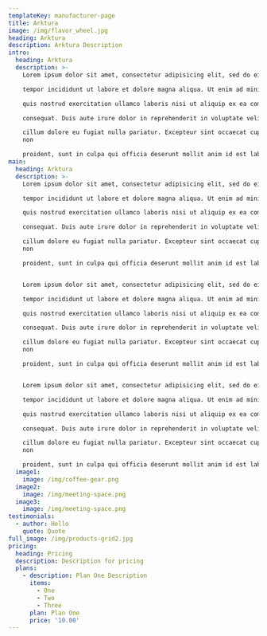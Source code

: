 ```yaml
---
templateKey: manufacturer-page
title: Arktura
image: /img/flavor_wheel.jpg
heading: Arktura
description: Arktura Description
intro:
  heading: Arktura
  description: >-
    Lorem ipsum dolor sit amet, consectetur adipisicing elit, sed do eiusmod

    tempor incididunt ut labore et dolore magna aliqua. Ut enim ad minim veniam,

    quis nostrud exercitation ullamco laboris nisi ut aliquip ex ea commodo

    consequat. Duis aute irure dolor in reprehenderit in voluptate velit esse

    cillum dolore eu fugiat nulla pariatur. Excepteur sint occaecat cupidatat
    non

    proident, sunt in culpa qui officia deserunt mollit anim id est laborum.
main:
  heading: Arktura
  description: >-
    Lorem ipsum dolor sit amet, consectetur adipisicing elit, sed do eiusmod

    tempor incididunt ut labore et dolore magna aliqua. Ut enim ad minim veniam,

    quis nostrud exercitation ullamco laboris nisi ut aliquip ex ea commodo

    consequat. Duis aute irure dolor in reprehenderit in voluptate velit esse

    cillum dolore eu fugiat nulla pariatur. Excepteur sint occaecat cupidatat
    non

    proident, sunt in culpa qui officia deserunt mollit anim id est laborum.


    Lorem ipsum dolor sit amet, consectetur adipisicing elit, sed do eiusmod

    tempor incididunt ut labore et dolore magna aliqua. Ut enim ad minim veniam,

    quis nostrud exercitation ullamco laboris nisi ut aliquip ex ea commodo

    consequat. Duis aute irure dolor in reprehenderit in voluptate velit esse

    cillum dolore eu fugiat nulla pariatur. Excepteur sint occaecat cupidatat
    non

    proident, sunt in culpa qui officia deserunt mollit anim id est laborum.


    Lorem ipsum dolor sit amet, consectetur adipisicing elit, sed do eiusmod

    tempor incididunt ut labore et dolore magna aliqua. Ut enim ad minim veniam,

    quis nostrud exercitation ullamco laboris nisi ut aliquip ex ea commodo

    consequat. Duis aute irure dolor in reprehenderit in voluptate velit esse

    cillum dolore eu fugiat nulla pariatur. Excepteur sint occaecat cupidatat
    non

    proident, sunt in culpa qui officia deserunt mollit anim id est laborum.
  image1:
    image: /img/coffee-gear.png
  image2:
    image: /img/meeting-space.png
  image3:
    image: /img/meeting-space.png
testimonials:
  - author: Hello
    quote: Quote
full_image: /img/products-grid2.jpg
pricing:
  heading: Pricing
  description: Description for pricing
  plans:
    - description: Plan One Description
      items:
        - One
        - Two
        - Three
      plan: Plan One
      price: '10.00'
---
```


